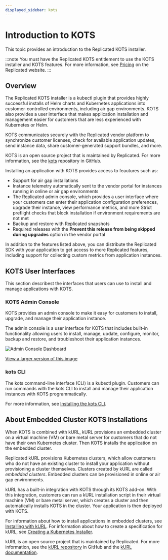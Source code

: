 ```yaml
---
displayed_sidebar: kots
---
```


# Introduction to KOTS

This topic provides an introduction to the Replicated KOTS installer.

:::note
You must have the Replicated KOTS entitlement to use the KOTS installer and KOTS features. For more information, see [Pricing](https://www.replicated.com/pricing) on the Replicated website.
:::

## Overview

The Replicated KOTS installer is a kubectl plugin that provides highly successful installs of Helm charts and Kubernetes applications into customer-controlled environments, including air gap environments. KOTS also provides a user interface that makes application installation and management easier for customers that are less experienced with Kubernetes or Helm.

KOTS communicates securely with the Replicated vendor platform to synchronize customer licenses, check for available application updates, send instance data, share customer-generated support bundles, and more. 

KOTS is an open source project that is maintained by Replicated. For more information, see the [kots](https://github.com/replicatedhq/kots) repository in GitHub.

Installing an application with KOTS provides access to feautures such as:

* Support for air gap installations
* Instance telemetry automatically sent to the vendor portal for instances running in online or air gap environments
* The Replicated admin console, which provides a user interface where your customers can enter their application configuration preferences, upgrade their instance, view performance metrics, and more
Strict preflight checks that block installation if environment requirements are not met
* Backup and restore with Replicated snapshots
* Required releases with the **Prevent this release from being skipped during upgrades** option in the vendor portal

In addition to the features listed above, you can distribute the Replicated SDK with your application to get access to more Replicated features, including support for collecting custom metrics from application instances. 

## KOTS User Interfaces

This section describest the interfaces that users can use to install and manage applications with KOTS.

### KOTS Admin Console

KOTS provides an admin console to make it easy for customers to install, upgrade, and manage their application instance.

The admin console is a user interface for KOTS that includes built-in functionality allowing users to install, manage, update, configure, monitor, backup and restore, and troubleshoot their application instances.

![Admin Console Dashboard](/images/guides/kots/application.png)

[View a larger version of this image](/images/guides/kots/application.png)

### kots CLI

The kots command-line interface (CLI) is a kubectl plugin. Customers can run commands with the kots CLI to install and manage their application instances with KOTS programmatically.

For more information, see [Installing the kots CLI](/reference/kots-cli-getting-started).

## About Embedded Cluster KOTS Installations

When KOTS is combined with kURL, kURL provisions an embedded cluster on a virtual machine (VM) or bare metal server for customers that do not have their own Kubernetes cluster. Then KOTS installs the application on the embedded cluster.

Replicated kURL provisions Kubernetes clusters, which allow customers who do not have an existing cluster to install your application without provisioning a cluster themselves. Clusters created by kURL are called _embedded clusters_. Embedded clusters can be provisioned in online or air gap environments.

kURL has a built-in integration with KOTS through its KOTS add-on. With this integration, customers can run a kURL installation script in their virtual machine (VM) or bare metal server, which creates a cluster and then automatically installs KOTS in the cluster. Your application is then deployed with KOTS. 

For information about how to install applications in embedded clusters, see [Installing with kURL](/enterprise/installing-embedded-cluster). For information about how to create a specification for kURL, see [Creating a Kubernetes Installer](/vendor/packaging-embedded-kubernetes).

kURL is an open source project that is maintained by Replicated. For more information, see the [kURL repository](https://github.com/replicatedhq/kURL) in GitHub and the [kURL documentation](https://kurl.sh).
